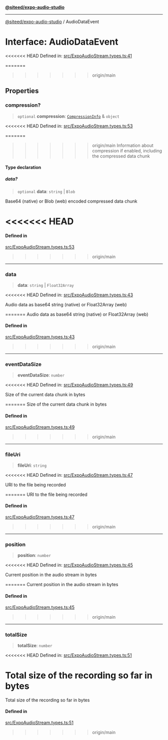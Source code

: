 [**@siteed/expo-audio-studio**](../README.md)

***

[@siteed/expo-audio-studio](../README.md) / AudioDataEvent

# Interface: AudioDataEvent

<<<<<<< HEAD
Defined in: [src/ExpoAudioStream.types.ts:41](https://github.com/deeeed/expo-audio-stream/blob/e90b868a404df260dd0a517e22d7898d08118617/packages/expo-audio-studio/src/ExpoAudioStream.types.ts#L41)

=======
>>>>>>> origin/main
## Properties

### compression?

> `optional` **compression**: [`CompressionInfo`](CompressionInfo.md) & `object`

<<<<<<< HEAD
Defined in: [src/ExpoAudioStream.types.ts:53](https://github.com/deeeed/expo-audio-stream/blob/e90b868a404df260dd0a517e22d7898d08118617/packages/expo-audio-studio/src/ExpoAudioStream.types.ts#L53)

=======
>>>>>>> origin/main
Information about compression if enabled, including the compressed data chunk

#### Type declaration

##### data?

> `optional` **data**: `string` \| `Blob`

Base64 (native) or Blob (web) encoded compressed data chunk

<<<<<<< HEAD
=======
#### Defined in

[src/ExpoAudioStream.types.ts:53](https://github.com/deeeed/expo-audio-stream/blob/391ce6bcc63b985ab716f16d8cf5ddac64968b09/packages/expo-audio-studio/src/ExpoAudioStream.types.ts#L53)

>>>>>>> origin/main
***

### data

> **data**: `string` \| `Float32Array`

<<<<<<< HEAD
Defined in: [src/ExpoAudioStream.types.ts:43](https://github.com/deeeed/expo-audio-stream/blob/e90b868a404df260dd0a517e22d7898d08118617/packages/expo-audio-studio/src/ExpoAudioStream.types.ts#L43)

Audio data as base64 string (native) or Float32Array (web)

=======
Audio data as base64 string (native) or Float32Array (web)

#### Defined in

[src/ExpoAudioStream.types.ts:43](https://github.com/deeeed/expo-audio-stream/blob/391ce6bcc63b985ab716f16d8cf5ddac64968b09/packages/expo-audio-studio/src/ExpoAudioStream.types.ts#L43)

>>>>>>> origin/main
***

### eventDataSize

> **eventDataSize**: `number`

<<<<<<< HEAD
Defined in: [src/ExpoAudioStream.types.ts:49](https://github.com/deeeed/expo-audio-stream/blob/e90b868a404df260dd0a517e22d7898d08118617/packages/expo-audio-studio/src/ExpoAudioStream.types.ts#L49)

Size of the current data chunk in bytes

=======
Size of the current data chunk in bytes

#### Defined in

[src/ExpoAudioStream.types.ts:49](https://github.com/deeeed/expo-audio-stream/blob/391ce6bcc63b985ab716f16d8cf5ddac64968b09/packages/expo-audio-studio/src/ExpoAudioStream.types.ts#L49)

>>>>>>> origin/main
***

### fileUri

> **fileUri**: `string`

<<<<<<< HEAD
Defined in: [src/ExpoAudioStream.types.ts:47](https://github.com/deeeed/expo-audio-stream/blob/e90b868a404df260dd0a517e22d7898d08118617/packages/expo-audio-studio/src/ExpoAudioStream.types.ts#L47)

URI to the file being recorded

=======
URI to the file being recorded

#### Defined in

[src/ExpoAudioStream.types.ts:47](https://github.com/deeeed/expo-audio-stream/blob/391ce6bcc63b985ab716f16d8cf5ddac64968b09/packages/expo-audio-studio/src/ExpoAudioStream.types.ts#L47)

>>>>>>> origin/main
***

### position

> **position**: `number`

<<<<<<< HEAD
Defined in: [src/ExpoAudioStream.types.ts:45](https://github.com/deeeed/expo-audio-stream/blob/e90b868a404df260dd0a517e22d7898d08118617/packages/expo-audio-studio/src/ExpoAudioStream.types.ts#L45)

Current position in the audio stream in bytes

=======
Current position in the audio stream in bytes

#### Defined in

[src/ExpoAudioStream.types.ts:45](https://github.com/deeeed/expo-audio-stream/blob/391ce6bcc63b985ab716f16d8cf5ddac64968b09/packages/expo-audio-studio/src/ExpoAudioStream.types.ts#L45)

>>>>>>> origin/main
***

### totalSize

> **totalSize**: `number`

<<<<<<< HEAD
Defined in: [src/ExpoAudioStream.types.ts:51](https://github.com/deeeed/expo-audio-stream/blob/e90b868a404df260dd0a517e22d7898d08118617/packages/expo-audio-studio/src/ExpoAudioStream.types.ts#L51)

Total size of the recording so far in bytes
=======
Total size of the recording so far in bytes

#### Defined in

[src/ExpoAudioStream.types.ts:51](https://github.com/deeeed/expo-audio-stream/blob/391ce6bcc63b985ab716f16d8cf5ddac64968b09/packages/expo-audio-studio/src/ExpoAudioStream.types.ts#L51)
>>>>>>> origin/main

